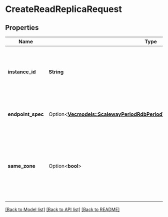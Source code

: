 # CreateReadReplicaRequest

## Properties

Name | Type | Description | Notes
------------ | ------------- | ------------- | -------------
**instance_id** | **String** | UUID of the Database Instance you want to create a Read Replica from. (UUID format) | 
**endpoint_spec** | Option<[**Vec<models::ScalewayPeriodRdbPeriodV1PeriodReadReplicaEndpointSpec>**](scaleway.rdb.v1.ReadReplicaEndpointSpec.md)> | Specification of the endpoint you want to create. | [optional]
**same_zone** | Option<**bool**> | Defines whether to create the replica in the same availability zone as the main instance nodes or not. | [optional]

[[Back to Model list]](../README.md#documentation-for-models) [[Back to API list]](../README.md#documentation-for-api-endpoints) [[Back to README]](../README.md)


